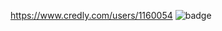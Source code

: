 https://www.credly.com/users/1160054
![badge](https://github.com/user-attachments/assets/1b56e500-c651-42f4-8273-d0e1d965d86a)
